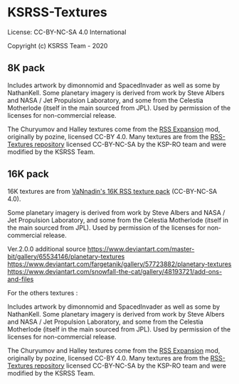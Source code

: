 # KSRSS-Textures

License: CC-BY-NC-SA 4.0 International

Copyright (c) KSRSS Team - 2020

## 8K pack

Includes artwork by dimonnomid and SpacedInvader as well as some by NathanKell.
Some planetary imagery is derived from work by Steve Albers and NASA / Jet Propulsion Laboratory, and some from the Celestia Motherlode (itself in the main sourced from JPL). Used by permission of the licenses for non-commercial release.

The Churyumov and Halley textures come from the [RSS Expansion](https://github.com/PhineasFreak/RSSExpansion) mod, originally by pozine, licensed CC-BY 4.0.
Many textures are from the [RSS-Textures repository](https://github.com/KSP-RO/RSS-Textures) licensed CC-BY-NC-SA by the KSP-RO team and were modified by the KSRSS Team.

## 16K pack

16K textures are from [VaNnadin's 16K RSS texture pack](https://forum.kerbalspaceprogram.com/index.php?/topic/191018-vannadins-16k-rss-texture-pack-18x-support-update220-18-feb-2020/) (CC-BY-NC-SA 4.0).


Some planetary imagery is derived from work by Steve Albers and NASA / Jet Propulsion Laboratory, and some from the Celestia Motherlode (itself in the main sourced from JPL). Used by permission of the licenses for non-commercial release.

Ver.2.0.0 additional source
https://www.deviantart.com/master-bit/gallery/65534146/planetary-textures
https://www.deviantart.com/fargetanik/gallery/57723882/planetary-textures
https://www.deviantart.com/snowfall-the-cat/gallery/48193721/add-ons-and-files

For the others textures :

Includes artwork by dimonnomid and SpacedInvader as well as some by NathanKell.
Some planetary imagery is derived from work by Steve Albers and NASA / Jet Propulsion Laboratory, and some from the Celestia Motherlode (itself in the main sourced from JPL). Used by permission of the licenses for non-commercial release.

The Churyumov and Halley textures come from the [RSS Expansion](https://github.com/PhineasFreak/RSSExpansion) mod, originally by pozine, licensed CC-BY 4.0.
Many textures are from the [RSS-Textures repository](https://github.com/KSP-RO/RSS-Textures) licensed CC-BY-NC-SA by the KSP-RO team and were modified by the KSRSS Team.
